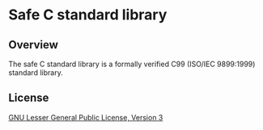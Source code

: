 # Safe C standard library

## Overview

The safe C standard library is a formally verified C99 (ISO/IEC 9899:1999) standard library.

## License

[GNU Lesser General Public License, Version 3](https://www.gnu.org/licenses/lgpl-3.0.html.en)